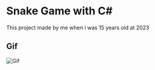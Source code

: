 # Snake Game with C#
This project made by me when i was 15 years old at 2023

## Gif
![Gif]([https://raw.githubusercontent.com/yavuzyazici/Fibonacci-Sequence-with-CSharp/main/Fibonacci-Sequence-with-CSharp/fibonacci.gif](https://raw.githubusercontent.com/yavuzyazici/C-ile-YilanOyunu-SnakeGame/refs/heads/main/WinFormSnakeGame/WinFormSnakeGame/dosyalar/snake.gif))
